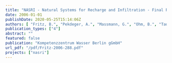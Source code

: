 ```yaml
---
title: "NASRI - Natural Systems for Recharge and Infiltration - Final Report"
date: 2006-01-01
publishDate: 2020-05-25T15:14:06Z
authors: [ "Fritz, B.", "Pekdeger, A.", "Massmann, G.", "Ohm, B.", "Taute, T.", "Nützmann, G.", "Horner, C.", "Holzbecher, E.", "Wiese, B.", "Greskowiak, J.", "Heberer, T.", "Fanck, B.", "Mechlinski, A.", "Jekel, M.", "Grünheid, S.", "Böckelmann, U.", "Conradi, B.", "Szewzyk, U.", "Chorus, I.", "Bartel, H.", "Grützmacher, G.", "Wessel, G.", "López-Pila, J. M.", "Szewzyk, R. G.", "Dizer, H." ]
publication_types: ["4"]
abstract: ""
featured: false
publication: "Kompetenzzentrum Wasser Berlin gGmbH"
url_pdf: "/pdf/Fritz-2006-288.pdf"
projects: ["nasri"]
---
```


